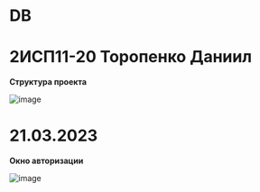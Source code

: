 # DB
<h1> 2ИСП11-20 Торопенко Даниил </h1> 
<b> Структура проекта </b>

![image](https://user-images.githubusercontent.com/99315410/224301718-065706e3-b5e0-44bc-9c77-cf01a35a423f.png)


<h1> 21.03.2023 </h1> 
<b> Окно авторизации </b>

![image](https://user-images.githubusercontent.com/99315410/226589591-43e6f80a-3793-4ba4-9698-e7f9f40e8436.png)
